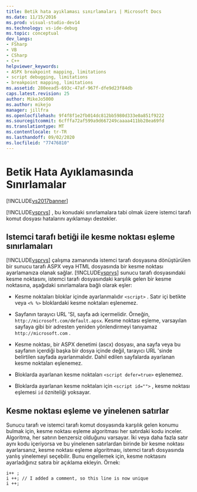 ```yaml
---
title: Betik hata ayıklaması sınırlamaları | Microsoft Docs
ms.date: 11/15/2016
ms.prod: visual-studio-dev14
ms.technology: vs-ide-debug
ms.topic: conceptual
dev_langs:
- FSharp
- VB
- CSharp
- C++
helpviewer_keywords:
- ASPX breakpoint mapping, limitations
- script debugging, limitations
- breakpoint mapping, limitations
ms.assetid: 280eead5-693c-47af-967f-dfe9d23f84db
caps.latest.revision: 25
author: MikeJo5000
ms.author: mikejo
manager: jillfra
ms.openlocfilehash: 9f4f8f1e2fb014dc812bb5980d333e0a851f9222
ms.sourcegitcommit: 6cfffa72af599a9d667249caaaa411bb28ea69fd
ms.translationtype: MT
ms.contentlocale: tr-TR
ms.lasthandoff: 09/02/2020
ms.locfileid: "77476810"
---
```

# <a name="limitations-on-script-debugging"></a>Betik Hata Ayıklamasında Sınırlamalar
[!INCLUDE[vs2017banner](../includes/vs2017banner.md)]

[!INCLUDE[vsprvs](../includes/vsprvs-md.md)] , bu konudaki sınırlamalara tabi olmak üzere istemci tarafı komut dosyası hatalarını ayıklamayı destekler.  
  
## <a name="limitations-on-breakpoint-mapping-with-client-side-script"></a>Istemci tarafı betiği ile kesme noktası eşleme sınırlamaları  
 [!INCLUDE[vsprvs](../includes/vsprvs-md.md)] çalışma zamanında istemci tarafı dosyasına dönüştürülen bir sunucu tarafı ASPX veya HTML dosyasında bir kesme noktası ayarlamanıza olanak sağlar. [!INCLUDE[vsprvs](../includes/vsprvs-md.md)] sunucu tarafı dosyasındaki kesme noktasını, istemci tarafı dosyasındaki karşılık gelen bir kesme noktasına, aşağıdaki sınırlamalara bağlı olarak eşler:  
  
- Kesme noktaları bloklar içinde ayarlanmalıdır `<script>` . Satır içi betikte veya `<% %>` bloklardaki kesme noktaları eşlenemez.  
  
- Sayfanın tarayıcı URL 'SI, sayfa adı içermelidir. Örneğin, `http://microsoft.com/default.apsx`. Kesme noktası eşleme, varsayılan sayfaya gibi bir adresten yeniden yönlendirmeyi tanıyamaz `http://microsoft.com` .  
  
- Kesme noktası, bir ASPX denetimi (ascx) dosyası, ana sayfa veya bu sayfanın içerdiği başka bir dosya içinde değil, tarayıcı URL 'sinde belirtilen sayfada ayarlanmalıdır. Dahil edilen sayfalarda ayarlanan kesme noktaları eşlenemez.  
  
- Bloklarda ayarlanan kesme noktaları `<script defer=true>` eşlenemez.  
  
- Bloklarda ayarlanan kesme noktaları için `<script id="">` , kesme noktası eşlemesi `id` özniteliği yoksayar.  
  
## <a name="breakpoint-mapping-and-duplicate-lines"></a>Kesme noktası eşleme ve yinelenen satırlar  
 Sunucu tarafı ve istemci tarafı komut dosyasında karşılık gelen konumu bulmak için, kesme noktası eşleme algoritması her satırdaki kodu inceler. Algoritma, her satırın benzersiz olduğunu varsayar. İki veya daha fazla satır aynı kodu içeriyorsa ve bu yinelenen satırlardan birinde bir kesme noktası ayarlarsanız, kesme noktası eşleme algoritması, istemci tarafı dosyasında yanlış yinelemeyi seçebilir. Bunu engellemek için, kesme noktasını ayarladığınız satıra bir açıklama ekleyin. Örnek:  
  
```  
i++ ;  
i ++; // I added a comment, so this line is now unique  
i ++;  
```
